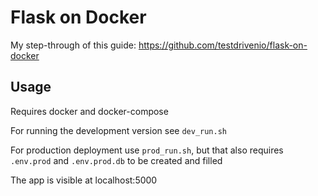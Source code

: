 # Flask on Docker

My step-through of this guide: https://github.com/testdrivenio/flask-on-docker

## Usage

Requires docker and docker-compose

For running the development version see `dev_run.sh`

For production deployment use `prod_run.sh`, but that also requires `.env.prod` and `.env.prod.db` to be created and filled

The app is visible at localhost:5000
